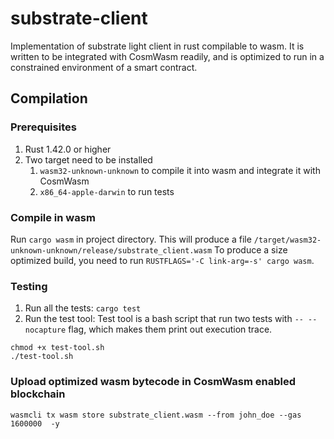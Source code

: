 # substrate-client
Implementation of substrate light client in rust compilable to wasm. It is written to be integrated with CosmWasm readily, and is 
optimized to run in a constrained environment of a smart contract.

## Compilation

### Prerequisites
1. Rust 1.42.0 or higher
2. Two target need to be installed
    1. `wasm32-unknown-unknown` to compile it into wasm and integrate it with CosmWasm
    2. `x86_64-apple-darwin` to run tests

### Compile in wasm
Run `cargo wasm` in project directory. This will produce a file `/target/wasm32-unknown-unknown/release/substrate_client.wasm`
To produce a size optimized build, you need to run `RUSTFLAGS='-C link-arg=-s' cargo wasm`.

### Testing
1. Run all the tests:
`cargo test`
2. Run the test tool:
Test tool is a bash script that run two tests with `-- --nocapture` flag, which makes them print out execution trace.
```commandline
chmod +x test-tool.sh
./test-tool.sh
```
### Upload optimized wasm bytecode in CosmWasm enabled blockchain
```commandline
wasmcli tx wasm store substrate_client.wasm --from john_doe --gas 1600000  -y
```